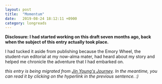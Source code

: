 ```yaml
---
layout: post
title:  "Momentum"
date:   2019-08-24 18:12:11 +0900
category: longreads
---
```


**Disclosure: I had started working on this draft seven months ago, back when the subject of this entry actually took place.**

I had tucked it aside from publishing because the Emory Wheel, the student-run editorial at my now-alma mater, had heard about my story and helped me chronicle the adventure that I had embarked on.

*this entry is being migrated from [Jin Young's Journey](https://jinyoungsjourney.wordpress.com/2019/08/24/momentum/). In the meantime, you can read it by clicking on the hyperlink in the previous sentence. :)*
